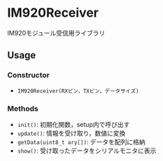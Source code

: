 # IM920Receiver

IM920モジュール受信用ライブラリ

## Usage

### Constructor

* `IM920Receiver(RXピン，TXピン，データサイズ)`

### Methods

* `init()`: 初期化関数，setup内で呼び出す
* `update()`: 情報を受け取り，数値に変換
* `getData(uint8_t ary[])`: データを配列に格納 
* `show()`: 受け取ったデータをシリアルモニタに表示